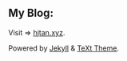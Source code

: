 ## My Blog:

Visit => [hjtan.xyz](https://hjtan.xyz).

Powered by [Jekyll](http://jekyllrb.com/) & [TeXt Theme](https://github.com/kitian616/jekyll-TeXt-theme).
